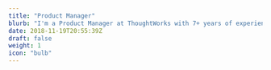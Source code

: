 ```yaml
---
title: "Product Manager"
blurb: "I'm a Product Manager at ThoughtWorks with 7+ years of experience helping companies build better products and organisations."
date: 2018-11-19T20:55:39Z
draft: false
weight: 1
icon: "bulb"
---
```


